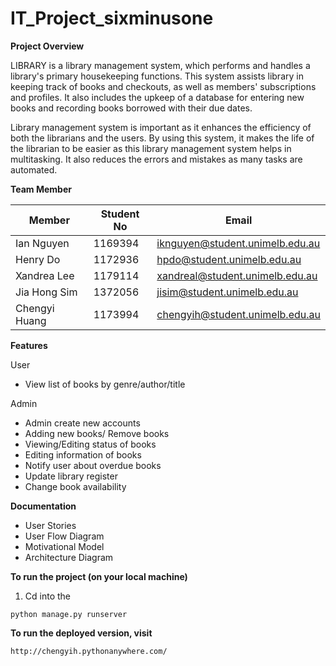 # IT_Project_sixminusone

**Project Overview**

LIBRARY is a library management system, which performs and handles a library's primary housekeeping functions. This system assists library in keeping track of books and checkouts, as well as members' subscriptions and profiles. It also includes the upkeep of a database for entering new books and recording books borrowed with their due dates.  

Library management system is important as it enhances the efficiency of both the librarians and the users. By using this system, it makes the life of the librarian to be easier as this library management system helps in multitasking. It also reduces the errors and mistakes as many tasks are automated.  

**Team Member**

| Member        | Student No  | Email                                |
| ------------- | ----------- | ------------------------------------ |
| Ian Nguyen    | 1169394     | iknguyen@student.unimelb.edu.au      |
| Henry Do      | 1172936     | hpdo@student.unimelb.edu.au          |
| Xandrea Lee   | 1179114     | xandreal@student.unimelb.edu.au      |
| Jia Hong Sim  | 1372056     | jisim@student.unimelb.edu.au         |
| Chengyi Huang | 1173994     | chengyih@student.unimelb.edu.au      |

**Features**

User
- View list of books by genre/author/title

Admin
- Admin create new accounts
- Adding new books/ Remove books
- Viewing/Editing status of books
- Editing information of books
- Notify user about overdue books
- Update library register
- Change book availability

**Documentation**

- User Stories
- User Flow Diagram
- Motivational Model
- Architecture Diagram

**To run the project (on your local machine)**
1. Cd into the 

```
python manage.py runserver
```

**To run the deployed version, visit**

```
http://chengyih.pythonanywhere.com/
```





